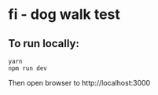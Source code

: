 # fi - dog walk test

## To run locally:

```
yarn
npm run dev
```

Then open browser to http://localhost:3000

